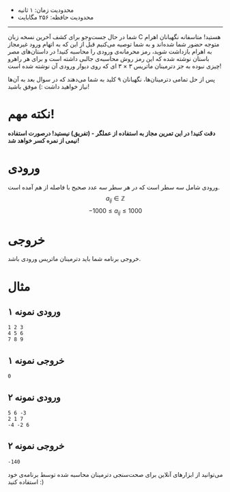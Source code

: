 + محدودیت زمان: ۱ ثانیه
+ محدودیت حافظه: ۲۵۶ مگابایت

----------
شما در حال جست‌وجو برای کشف آخرین نسخه زبان C هستید! متاسفانه نگهبانان اهرام متوجه حضور شما شده‌اند و به شما توصیه می‌کنیم قبل از این ‌که به اتهام ورود غیرمجاز به اهرام بازداشت شوید، رمز محرمانه‌ی ورودی را محاسبه کنید! در داستان‌های مصر باستان نوشته شده که این رمز روش محاسبه‌ی جالبی داشته است و برای هر راهرو چیزی نبوده به جز دترمینان ماتریس ۳ × ۳ ای که روی دیوار ورودی آن نوشته شده است!

پس از حل تمامی دترمینان‌ها، نگهبانان ۹ کلید به شما می‌دهند که در سوال بعد به آن‌ها نیاز خواهید داشت :) موفق باشید!

# نکته مهم!
**دقت کنید! در این تمرین مجاز به استفاده از عملگر - (تفریق) نیستید! درصورت استفاده نیمی از نمره کسر خواهد شد!**

# ورودی

ورودی شامل سه سطر است که در هر سطر سه عدد صحیح با فاصله از هم آمده است.
$$ a_{ij}\in \mathbb{Z}$$ $$-1000 \le  a_{ij} \le 1000  $$
 
# خروجی

خروجی برنامه شما باید دترمینان ماتریس ورودی باشد.

# مثال

## ورودی نمونه ۱
```
1 2 3
4 5 6
7 8 9
```


## خروجی نمونه ۱
```
0
```

## ورودی نمونه ۲

```
5 6 -3
2 1 7
-4 -2 6
```

## خروجی نمونه ۲
```
-140
```

می‌توانید از ابزارهای آنلاین برای صحت‌سنجی دترمینان محاسبه شده توسط برنامه‌ی خود استفاده کنید :)